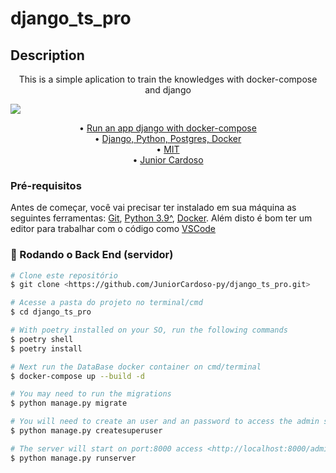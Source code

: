 # django_ts_pro



## Description

<p align="center"> This is a simple aplication to train the knowledges with docker-compose and django </p>


<img src="https://img.shields.io/static/v1?label=Django&message=Django_APP&color=#44B78B&style=for-the-badge&logo=ghost"/>

<p align="center">
 • <a href="#objetivo">Run an app django with docker-compose</a></br> •
 <a href="#tecnologias">Django, Python, Postgres, Docker</a></br> • 
 <a href="#licenc-a">MIT</a></br> • 
 <a href="#autor">Junior Cardoso</a></br>
</p>

### Pré-requisitos

Antes de começar, você vai precisar ter instalado em sua máquina as seguintes ferramentas:
[Git](https://git-scm.com),
[Python 3.9^](https://www.python.org/downloads/), 
[Docker](https://docs.docker.com/docker-for-windows/install/). 
Além disto é bom ter um editor para trabalhar com o código como [VSCode](https://code.visualstudio.com/)

### 🎲 Rodando o Back End (servidor)

```bash
# Clone este repositório
$ git clone <https://github.com/JuniorCardoso-py/django_ts_pro.git>

# Acesse a pasta do projeto no terminal/cmd
$ cd django_ts_pro

# With poetry installed on your SO, run the following commands
$ poetry shell
$ poetry install

# Next run the DataBase docker container on cmd/terminal
$ docker-compose up --build -d

# You may need to run the migrations
$ python manage.py migrate

# You will need to create an user and an password to access the admin site
$ python manage.py createsuperuser

# The server will start on port:8000 access <http://localhost:8000/admin>
$ python manage.py runserver

```